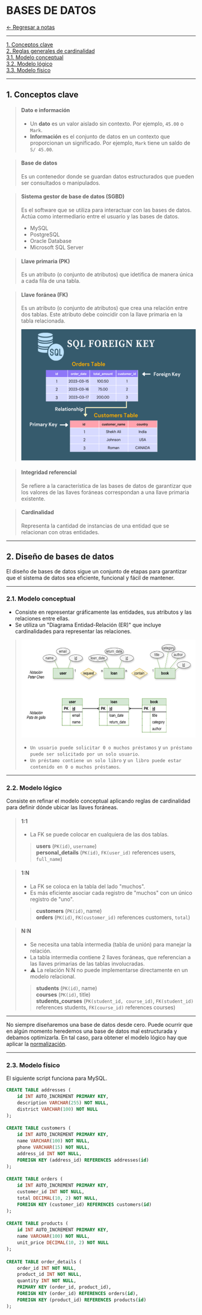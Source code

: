 # BASES DE DATOS

[← Regresar a notas](../../README.md) <br>

---

[1. Conceptos clave](#1-conceptos-clave) <br>
[2. Reglas generales de cardinalidad](#2-reglas-generales-de-cardinalidad) <br>
[3.1. Modelo conceptual](#31-modelo-conceptual) <br>
[3.2. Modelo lógico](#32-modelo-lgico) <br>
[3.3. Modelo físico](#33-modelo-fsico) <br>


---

## 1. Conceptos clave

> #### Dato e información
> - Un **dato** es un valor aislado sin contexto. Por ejemplo, `45.00` o `Mark`.
> - **Información** es el conjunto de datos en un contexto que proporcionan un significado. Por ejemplo, `Mark` tiene un saldo de `S/ 45.00`.

> #### Base de datos
> Es un contenedor donde se guardan datos estructurados que pueden ser consultados o manipulados.

> #### Sistema gestor de base de datos (SGBD)
> Es el software que se utiliza para interactuar con las bases de datos. Actúa como intermediario entre el usuario y las bases de datos.
> - MySQL
> - PostgreSQL
> - Oracle Database
> - Microsoft SQL Server

> #### Llave primaria (PK)
> Es un atributo (o conjunto de atributos) que idetifica de manera única a cada fila de una tabla.

> #### Llave foránea (FK)
> Es un atributo (o conjunto de atributos) que crea una relación entre dos tablas. Este atributo debe coincidir con la llave primaria en la tabla relacionada.
>
> <img src="../resources/images/22-database/foreign-key.svg" width="500" height="348">

> #### Integridad referencial
> Se refiere a la característica de las bases de datos de garantizar que los valores de las llaves foráneas correspondan a una llave primaria existente.

> #### Cardinalidad
> Representa la cantidad de instancias de una entidad que se relacionan con otras entidades.

--- 

## 2. Diseño de bases de datos
El diseño de bases de datos sigue un conjunto de etapas para garantizar que el sistema de datos sea eficiente, funcional y fácil de mantener.

---

### 2.1. Modelo conceptual
- Consiste en representar gráficamente las entidades, sus atributos y las relaciones entre ellas.
- Se utiliza un "Diagrama Entidad-Relación (ER)" que incluye cardinalidades para representar las relaciones.

> 
> <img src="../resources/images/22-database/ER.svg" width="600" height="260">
>
> - `Un usuario puede solicitar 0 o muchos préstamos` y `un préstamo puede ser solicitado por un solo usuario`.
> - `Un préstamo contiene un solo libro` y `un libro puede estar contenido en 0 o muchos préstamos`.

---

### 2.2. Modelo lógico
Consiste en refinar el modelo conceptual aplicando reglas de cardinalidad para definir dónde ubicar las llaves foráneas.

> #### 1:1
> - La FK se puede colocar en cualquiera de las dos tablas.
> > **users** (`PK(id)`, `username`) <br>
> > **personal_details** (`PK(id)`, `FK(user_id)` references users, `full_name`)

> #### 1:N
> - La FK se coloca en la tabla del lado "muchos".
> - Es más eficiente asociar cada registro de "muchos" con un único registro de "uno".
> > **customers** (`PK(id)`, name) <br>
> > **orders** (`PK(id)`, `FK(customer_id)` references customers, `total`)

> #### N:N
> - Se necesita una tabla intermedia (tabla de unión) para manejar la relación.
> - La tabla intermedia contiene 2 llaves foráneas, que referencian a las llaves primarias de las tablas involucradas.
> - ⚠️ La relación N:N no puede implementarse directamente en un modelo relacional.
> > **students** (`PK(id)`, name) <br>
> > **courses** (`PK(id)`, title) <br>
> > **students_courses** (`PK(student_id, course_id)`, `FK(student_id)` references students, `FK(course_id)` references courses) <br>

---

No siempre diseñaremos una base de datos desde cero. Puede ocurrir que en algún momento heredemos una base de datos mal 
estructurada y debamos optimizarla. En tal caso, para obtener el modelo lógico hay que aplicar la [normalización](./22.1-normalization/README.md).

---

### 2.3. Modelo físico
El siguiente script funciona para MySQL.


```sql
CREATE TABLE addresses (
    id INT AUTO_INCREMENT PRIMARY KEY,
    description VARCHAR(255) NOT NULL,
    district VARCHAR(100) NOT NULL
);

CREATE TABLE customers (
    id INT AUTO_INCREMENT PRIMARY KEY,
    name VARCHAR(100) NOT NULL,
    phone VARCHAR(15) NOT NULL,
    address_id INT NOT NULL,
    FOREIGN KEY (address_id) REFERENCES addresses(id)
);

CREATE TABLE orders (
    id INT AUTO_INCREMENT PRIMARY KEY,
    customer_id INT NOT NULL,
    total DECIMAL(10, 2) NOT NULL,
    FOREIGN KEY (customer_id) REFERENCES customers(id)
);

CREATE TABLE products (
    id INT AUTO_INCREMENT PRIMARY KEY,
    name VARCHAR(100) NOT NULL,
    unit_price DECIMAL(10, 2) NOT NULL
);

CREATE TABLE order_details (
    order_id INT NOT NULL,
    product_id INT NOT NULL,
    quantity INT NOT NULL,
    PRIMARY KEY (order_id, product_id),
    FOREIGN KEY (order_id) REFERENCES orders(id),
    FOREIGN KEY (product_id) REFERENCES products(id)
);

```
